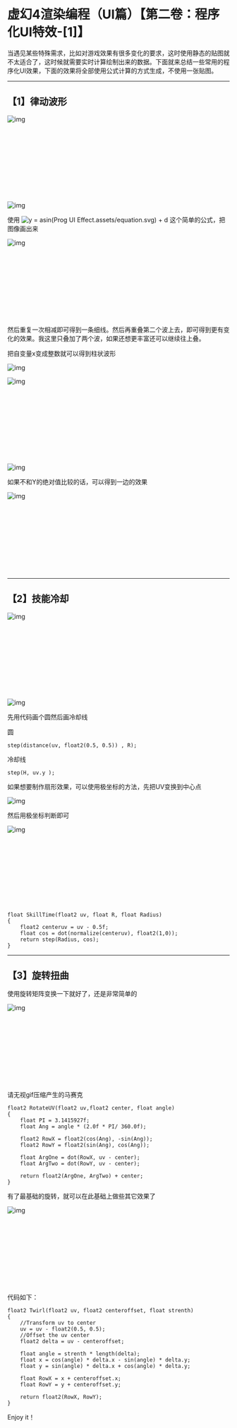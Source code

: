 ﻿# 虚幻4渲染编程（UI篇）【第二卷：程序化UI特效-[1]】

当遇见某些特殊需求，比如对游戏效果有很多变化的要求，这时使用静态的贴图就不太适合了，这时候就需要实时计算绘制出来的数据。下面就来总结一些常用的程序化UI效果，下面的效果将全部使用公式计算的方式生成，不使用一张贴图。

------

## **【1】律动波形**



![img](ProgUIEffect.assets/v2-317773f6929bd55a90d0e5e346bde0ce_b.jpg)

<svg x="16" y="18.5" class="GifPlayer-icon"></svg>



![img](ProgUIEffect.assets/v2-b4ed86effa7f88394c1c55434061355b_hd.jpg)

使用 ![y = asin(Prog UI Effect.assets/equation.svg) + d](https://www.zhihu.com/equation?tex=y+%3D+asin%28bx+%2B+c%29+%2B+d) 这个简单的公式，把图像画出来



![img](ProgUIEffect.assets/v2-23cd690a7f39cbbad8d66e41071a6206_b.jpg)

<svg x="16" y="18.5" class="GifPlayer-icon"></svg>

然后重复一次相减即可得到一条细线。然后再重叠第二个波上去，即可得到更有变化的效果。我这里只叠加了两个波，如果还想更丰富还可以继续往上叠。

把自变量x变成整数就可以得到柱状波形



![img](ProgUIEffect.assets/v2-050d6a57304846cd6b0fa37c0b62349f_hd.jpg)



![img](ProgUIEffect.assets/v2-5c152269bee1e1fd93a92fda1c9c5b2c_b.jpg)

<svg x="16" y="18.5" class="GifPlayer-icon"></svg>



![img](ProgUIEffect.assets/v2-eaaad36599f3b91d7c766f053fd308c5_hd.jpg)

如果不和Y的绝对值比较的话，可以得到一边的效果



![img](ProgUIEffect.assets/v2-e13536f5a991e29529dcbc7cbbd8df89_b.jpg)

<svg x="16" y="18.5" class="GifPlayer-icon"></svg>

------

## **【2】技能冷却**



![img](ProgUIEffect.assets/v2-578b2b10be88ab5cbf2902ff4bd1ed1e_b.jpg)

<svg x="16" y="18.5" class="GifPlayer-icon"></svg>



![img](ProgUIEffect.assets/v2-982f1b3bdbab92c705e04054bf792f75_hd.jpg)

先用代码画个圆然后画冷却线

圆

```text
step(distance(uv, float2(0.5, 0.5)) , R);
```

冷却线

```text
step(H, uv.y );
```

如果想要制作扇形效果，可以使用极坐标的方法，先把UV变换到中心点



![img](ProgUIEffect.assets/v2-8cf438a980b72838b0f6a8b1fde99d15_hd.jpg)

然后用极坐标判断即可



![img](ProgUIEffect.assets/v2-5726f6788388b6552b8c04758c76b469_b.jpg)

<svg x="16" y="18.5" class="GifPlayer-icon"></svg>

```text
float SkillTime(float2 uv, float R, float Radius)
{
    float2 centeruv = uv - 0.5f;
    float cos = dot(normalize(centeruv), float2(1,0));
    return step(Radius, cos);
}
```

------

## **【3】旋转扭曲**

使用旋转矩阵变换一下就好了，还是非常简单的



![img](ProgUIEffect.assets/v2-b743f4c4b6b3e6cb00abba5157021a42_b.jpg)

<svg x="16" y="18.5" class="GifPlayer-icon"></svg>

请无视gif压缩产生的马赛克

```text
float2 RotateUV(float2 uv,float2 center, float angle)
{
    float PI = 3.1415927f;
    float Ang = angle * (2.0f * PI/ 360.0f);

    float2 RowX = float2(cos(Ang), -sin(Ang));
    float2 RowY = float2(sin(Ang), cos(Ang));

    float ArgOne = dot(RowX, uv - center);
    float ArgTwo = dot(RowY, uv - center);

    return float2(ArgOne, ArgTwo) + center;
}
```

有了最基础的旋转，就可以在此基础上做些其它效果了



![img](ProgUIEffect.assets/v2-20c26e8be1d497d29b363bb59b29708e_b.jpg)

<svg x="16" y="18.5" class="GifPlayer-icon"></svg>

代码如下：

```text
float2 Twirl(float2 uv, float2 centeroffset, float strenth)
{   
    //Transform uv to center
    uv = uv - float2(0.5, 0.5);
    //Offset the uv center
    float2 delta = uv - centeroffset;

    float angle = strenth * length(delta);
    float x = cos(angle) * delta.x - sin(angle) * delta.y;
    float y = sin(angle) * delta.x + cos(angle) * delta.y;

    float RowX = x + centeroffset.x;
    float RowY = y + centeroffset.y;

    return float2(RowX, RowY);
}
```



Enjoy it！
